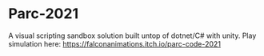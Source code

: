 # Parc-2021
A visual scripting sandbox solution built untop of dotnet/C# with unity. Play simulation here: https://falconanimations.itch.io/parc-code-2021
